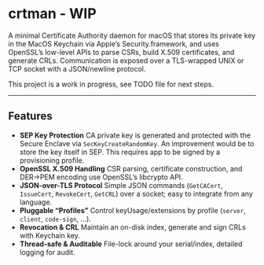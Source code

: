 # crtman - WIP

A minimal Certificate Authority daemon for macOS that stores its private key in the MacOS Keychain via Apple’s Security.framework, and uses OpenSSL’s low-level APIs to parse CSRs, build X.509 certificates, and generate CRLs. Communication is exposed over a TLS-wrapped UNIX or TCP socket with a JSON/newline protocol.

This project is a work in progress, see TODO file for next steps.

---

## Features

- **SEP Key Protection**
  CA private key is generated and protected with the Secure Enclave via `SecKeyCreateRandomKey`. An improvement would be to store the key itself in SEP. This requires app to be signed by a provisioning profile.
- **OpenSSL X.509 Handling**
  CSR parsing, certificate construction, and DER→PEM encoding use OpenSSL’s libcrypto API.
- **JSON-over-TLS Protocol**
  Simple JSON commands (`GetCACert`, `IssueCert`, `RevokeCert`, `GetCRL`) over a socket; easy to integrate from any language.
- **Pluggable “Profiles”**
  Control keyUsage/extensions by profile (`server`, `client`, `code-sign`, …).
- **Revocation & CRL**
  Maintain an on-disk index, generate and sign CRLs with Keychain key.
- **Thread-safe & Auditable**
  File-lock around your serial/index, detailed logging for audit.

